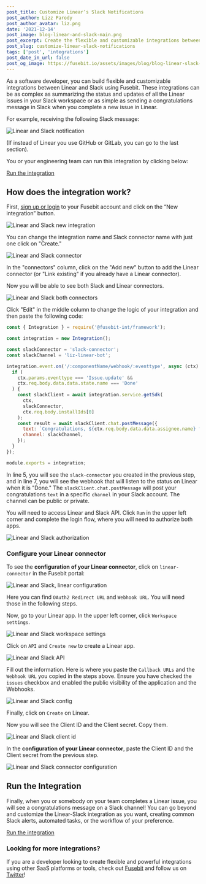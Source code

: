 ```yaml
---
post_title: Customize Linear’s Slack Notifications
post_author: Lizz Parody
post_author_avatar: liz.png
date: '2021-12-14'
post_image: blog-linear-and-slack-main.png
post_excerpt: Create the flexible and customizable integrations between Linear and Slack using Fusebit.
post_slug: customize-linear-slack-notifications
tags: ['post', 'integrations']
post_date_in_url: false
post_og_image: https://fusebit.io/assets/images/blog/blog-linear-slack-social-card.png
---
```


As a software developer, you can build flexible and customizable integrations between Linear and Slack using Fusebit. These integrations can be as complex as summarizing the status and updates of all the Linear issues in your Slack workspace or as simple as sending a congratulations message in Slack when you complete a new issue in Linear.

For example, receiving the following Slack message:

![Linear and Slack notification](blog-linear-slack-notification.png 'Linear and Slack notification')

(If instead of Linear you use GitHub or GitLab, you can go to the last section).

You or your engineering team can run this integration by clicking below:

<a class="cta_large" href="https://api.us-west-1.on.fusebit.io/v2/account/acc-f64569d3c8c14166/subscription/sub-1431c8fd3dc14cbe/integration/linear-slack-notification/api/service/start">Run the integration</a>

## How does the integration work?

First, [sign up or login](https://manage.fusebit.io/) to your Fusebit account and click on the “New integration” button.

![Linear and Slack new integration](blog-new-integration.png 'Linear and Slack new integration')

You can change the integration name and Slack connector name with just one click on "Create."

![Linear and Slack connector](blog-linear-slack-connector.png 'Linear and Slack connector')

In the "connectors" column, click on the "Add new" button to add the Linear connector (or "Link existing" if you already have a Linear connector).

Now you will be able to see both Slack and Linear connectors.

![Linear and Slack both connectors](blog-linear-slack-both-connectors.png 'Linear and Slack both connectors')

Click "Edit" in the middle column to change the logic of your integration and then paste the following code:

```javascript
const { Integration } = require('@fusebit-int/framework');

const integration = new Integration();

const slackConnector = 'slack-connector';
const slackChannel = 'liz-linear-bot';

integration.event.on('/:componentName/webhook/:eventtype', async (ctx) => {
  if (
    ctx.params.eventtype === 'Issue.update' &&
    ctx.req.body.data.data.state.name === 'Done'
  ) {
    const slackClient = await integration.service.getSdk(
      ctx,
      slackConnector,
      ctx.req.body.installIds[0]
    );
    const result = await slackClient.chat.postMessage({
      text: `Congratulations, ${ctx.req.body.data.data.assignee.name} for completing ${ctx.req.body.data.data.title} issue!`,
      channel: slackChannel,
    });
  }
});

module.exports = integration;
```

In line 5, you will see the `slack-connector` you created in the previous step, and in line 7, you will see the webhook that will listen to the status on Linear when it is "Done." The `slackClient.chat.postMessage` will post your congratulations `text` in a specific `channel` in your Slack account. The channel can be public or private.

You will need to access Linear and Slack API. Click `Run` in the upper left corner and complete the login flow, where you will need to authorize both apps.

![Linear and Slack authorization](blog-linear-slack-authorization.png 'Linear and Slack authorization')

### Configure your Linear connector

To see the **configuration of your Linear connector**, click on `linear-connector` in the Fusebit portal:

![Linear and Slack, linear configuration](blog-linear-slack-linear-configuration.png 'Linear and Slack, configuration')

Here you can find `OAuth2 Redirect URL` and `Webhook URL`. You will need those in the following steps.

Now, go to your Linear app. In the upper left corner, click `Workspace settings`.

![Linear and Slack workspace settings](blog-linear-slack-workspace.png 'Linear and Slack workspace settings')

Click on `API` and `Create new` to create a Linear app.

![Linear and Slack API](blog-linear-slack-linear-api.png 'Linear and Slack API')

Fill out the information. Here is where you paste the `Callback URLs` and the `Webhook URL` you copied in the steps above. Ensure you have checked the `issues` checkbox and enabled the public visibility of the application and the Webhooks.

![Linear and Slack config](blog-linear-slack-config.png 'Linear and Slack config')

Finally, click on `Create` on Linear.

Now you will see the Client ID and the Client secret. Copy them.

![Linear and Slack client id](blog-linear-slack-client-id.png 'Linear and Slack client id')

In the **configuration of your Linear connector**, paste the Client ID and the Client secret from the previous step.

![Linear and Slack connector configuration](blog-linear-slack-conector-config.png 'Linear and Slack connector configuration')

## Run the Integration

Finally, when you or somebody on your team completes a Linear issue, you will see a congratulations message on a Slack channel! You can go beyond and customize the Linear-Slack integration as you want, creating common Slack alerts, automated tasks, or the workflow of your preference.

<a class="cta_large" href="https://api.us-west-1.on.fusebit.io/v2/account/acc-f64569d3c8c14166/subscription/sub-1431c8fd3dc14cbe/integration/linear-slack-notification/api/service/start">Run the integration</a>

### Looking for more integrations?

If you are a developer looking to create flexible and powerful integrations using other SaaS platforms or tools, check out [Fusebit](https://fusebit.io/) and follow us on [Twitter](https://twitter.com/fusebitio)!
